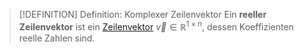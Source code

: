 > [!DEFINITION] Definition: Komplexer Zeilenvektor
> Ein **reeller Zeilenvektor** ist ein [Zeilenvektor](../Zeilenvektor.md) $\vec{v}\in\mathbb{R}^{1\times n}$, dessen Koeffizienten reelle Zahlen sind.